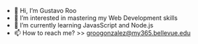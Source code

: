 - 👋 Hi, I’m Gustavo Roo
- 👀 I’m interested in mastering my Web Development skills
- 🌱 I’m currently learning JavasScript and Node.js
- 📫 How to reach me? >> groogonzalez@my365.bellevue.edu

<!---
goostavo25/goostavo25 is a ✨ special ✨ repository because its `README.md` (this file) appears on your GitHub profile.
You can click the Preview link to take a look at your changes.
--->
